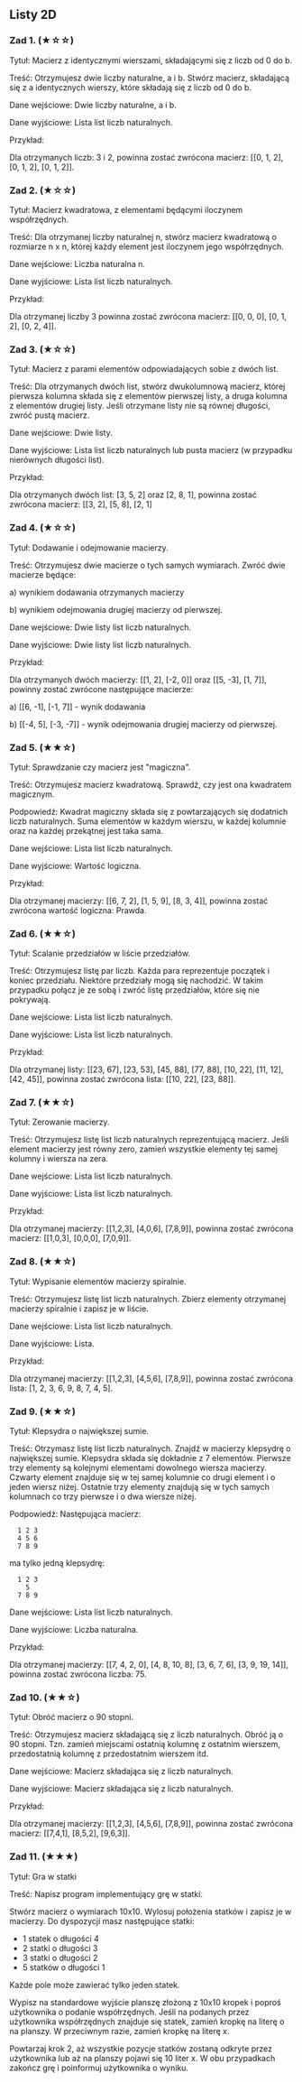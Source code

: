 ## Listy 2D

### Zad 1. (★☆☆)

Tytuł: Macierz z identycznymi wierszami, składającymi się z liczb od 0 do b.

Treść: Otrzymujesz dwie liczby naturalne, a i b. Stwórz macierz, składającą się z a identycznych wierszy, które składają się z liczb od 0 do b.

Dane wejściowe: Dwie liczby naturalne, a i b.

Dane wyjściowe: Lista list liczb naturalnych.

Przykład:

Dla otrzymanych liczb: 3 i 2, powinna zostać zwrócona macierz: [[0, 1, 2], [0, 1, 2], [0, 1, 2]].

### Zad 2. (★☆☆)

Tytuł: Macierz kwadratowa, z elementami będącymi iloczynem współrzędnych.

Treść: Dla otrzymanej liczby naturalnej n, stwórz macierz kwadratową o rozmiarze n x n, której każdy element jest iloczynem jego współrzędnych.

Dane wejściowe: Liczba naturalna n.

Dane wyjściowe: Lista list liczb naturalnych.

Przykład:

Dla otrzymanej liczby 3 powinna zostać zwrócona macierz: [[0, 0, 0], [0, 1, 2], [0, 2, 4]].

### Zad 3. (★☆☆)

Tytuł: Macierz z parami elementów odpowiadających sobie z dwóch list.

Treść: Dla otrzymanych dwóch list, stwórz dwukolumnową macierz, której pierwsza kolumna składa się z elementów pierwszej listy, a druga kolumna z elementów drugiej listy. Jeśli otrzymane listy nie są równej długości, zwróć pustą macierz.

Dane wejściowe: Dwie listy.

Dane wyjściowe: Lista list liczb naturalnych lub pusta macierz (w przypadku nierównych długości list).

Przykład:

Dla otrzymanych dwóch list: [3, 5, 2] oraz [2, 8, 1], powinna zostać zwrócona macierz: [[3, 2], [5, 8], [2, 1]

### Zad 4. (★☆☆)

Tytuł: Dodawanie i odejmowanie macierzy.

Treść: Otrzymujesz dwie macierze o tych samych wymiarach. Zwróć dwie macierze będące:

a) wynikiem dodawania otrzymanych macierzy

b) wynikiem odejmowania drugiej macierzy od pierwszej.

Dane wejściowe: Dwie listy list liczb naturalnych.

Dane wyjściowe: Dwie listy list liczb naturalnych.

Przykład:

Dla otrzymanych dwóch macierzy: [[1, 2], [-2, 0]] oraz [[5, -3], [1, 7]], powinny zostać zwrócone następujące macierze:

a) [[6, -1], [-1, 7]] - wynik dodawania

b) [[-4, 5], [-3, -7]] - wynik odejmowania drugiej macierzy od pierwszej.

### Zad 5. (★★☆)

Tytuł: Sprawdzanie czy macierz jest "magiczna".

Treść: Otrzymujesz macierz kwadratową. Sprawdź, czy jest ona kwadratem magicznym.

Podpowiedź: Kwadrat magiczny składa się z powtarzających się dodatnich liczb naturalnych. Suma elementów w każdym wierszu, w każdej kolumnie oraz na każdej przekątnej jest taka sama.

Dane wejściowe: Lista list liczb naturalnych.

Dane wyjściowe: Wartość logiczna.

Przykład:

Dla otrzymanej macierzy: [[6, 7, 2], [1, 5, 9], [8, 3, 4]], powinna zostać zwrócona wartość logiczna: Prawda.

### Zad 6. (★★☆)

Tytuł: Scalanie przedziałów w liście przedziałów.

Treść: Otrzymujesz listę par liczb. Każda para reprezentuje początek i koniec przedziału. Niektóre przedziały mogą się nachodzić. W takim przypadku połącz je ze sobą i zwróć listę przedziałów, które się nie pokrywają.

Dane wejściowe: Lista list liczb naturalnych.

Dane wyjściowe: Lista list liczb naturalnych.

Przykład:

Dla otrzymanej listy: [[23, 67], [23, 53], [45, 88], [77, 88], [10, 22], [11, 12], [42, 45]], powinna zostać zwrócona lista: [[10, 22], [23, 88]].

### Zad 7. (★★☆)

Tytuł: Zerowanie macierzy.

Treść: Otrzymujesz listę list liczb naturalnych reprezentującą macierz. Jeśli element macierzy jest równy zero, zamień wszystkie elementy tej samej kolumny i wiersza na zera.

Dane wejściowe: Lista list liczb naturalnych.

Dane wyjściowe: Lista list liczb naturalnych.

Przykład:

Dla otrzymanej macierzy: [[1,2,3], [4,0,6], [7,8,9]], powinna zostać zwrócona macierz: [[1,0,3], [0,0,0], [7,0,9]].

### Zad 8. (★★☆)

Tytuł: Wypisanie elementów macierzy spiralnie.

Treść: Otrzymujesz listę list liczb naturalnych. Zbierz elementy otrzymanej macierzy spiralnie i zapisz je w liście.

Dane wejściowe: Lista list liczb naturalnych.

Dane wyjściowe: Lista.

Przykład:

Dla otrzymanej macierzy: [[1,2,3], [4,5,6], [7,8,9]], powinna zostać zwrócona lista: [1, 2, 3, 6, 9, 8, 7, 4, 5].

### Zad 9. (★★☆)

Tytuł: Klepsydra o największej sumie.

Treść: Otrzymasz listę list liczb naturalnych. Znajdź w macierzy klepsydrę o największej sumie. Klepsydra składa się dokładnie z 7 elementów. Pierwsze trzy elementy są kolejnymi elementami dowolnego wiersza macierzy. Czwarty element znajduje się w tej samej kolumnie co drugi element i o jeden wiersz niżej. Ostatnie trzy elementy znajdują się w tych samych kolumnach co trzy pierwsze i o dwa wiersze niżej.

Podpowiedź: Następująca macierz:

      1 2 3
      4 5 6
      7 8 9

ma tylko jedną klepsydrę:

      1 2 3
        5
      7 8 9

Dane wejściowe: Lista list liczb naturalnych.

Dane wyjściowe: Liczba naturalna.

Przykład:

Dla otrzymanej macierzy: [[7, 4, 2, 0], [4, 8, 10, 8], [3, 6, 7, 6], [3, 9, 19, 14]], powinna zostać zwrócona liczba: 75.

### Zad 10. (★★☆)

Tytuł: Obróć macierz o 90 stopni.

Treść: Otrzymujesz macierz składającą się z liczb naturalnych. Obróć ją o 90 stopni. Tzn. zamień miejscami ostatnią kolumnę z ostatnim wierszem, przedostatnią kolumnę z przedostatnim wierszem itd.

Dane wejściowe: Macierz składająca się z liczb naturalnych.

Dane wyjściowe: Macierz składająca się z liczb naturalnych.

Przykład:

Dla otrzymanej macierzy: [[1,2,3], [4,5,6], [7,8,9]], powinna zostać zwrócona macierz: [[7,4,1], [8,5,2], [9,6,3]].

### Zad 11. (★★★)

Tytuł: Gra w statki

Treść: Napisz program implementujący grę w statki.

Stwórz macierz o wymiarach 10x10. Wylosuj położenia statków i zapisz je w macierzy. Do dyspozycji masz następujące statki:

* 1 statek o długości 4
* 2 statki o długości 3
* 3 statki o długości 2
* 5 statków o długości 1

Każde pole może zawierać tylko jeden statek.

Wypisz na standardowe wyjście planszę złożoną z 10x10 kropek i poproś użytkownika o podanie współrzędnych. Jeśli na podanych przez użytkownika współrzędnych znajduje się statek, zamień kropkę na literę o na planszy. W przeciwnym razie, zamień kropkę na literę x.

Powtarzaj krok 2, aż wszystkie pozycje statków zostaną odkryte przez użytkownika lub aż na planszy pojawi się 10 liter x. W obu przypadkach zakończ grę i poinformuj użytkownika o wyniku.
